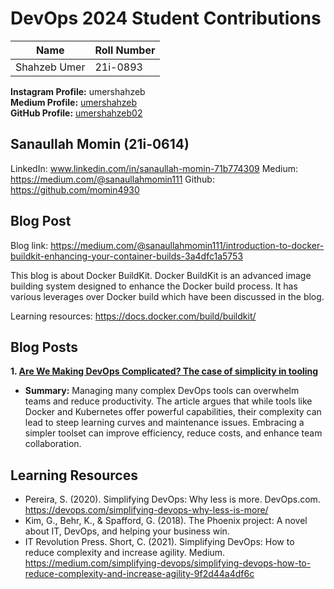 # DevOps 2024 Student Contributions

| **Name**           | **Roll Number** |
|--------------------|-----------------|
| Shahzeb Umer       | 21i-0893        |

**Instagram Profile:** umershahzeb  
**Medium Profile:** [umershahzeb](https://medium.com/@umershahzeb)  
**GitHub Profile:** [umershahzeb02](https://github.com/umershahzeb02)

## Sanaullah Momin (21i-0614)

LinkedIn: www.linkedin.com/in/sanaullah-momin-71b774309
Medium: https://medium.com/@sanaullahmomin111
Github: https://github.com/momin4930

## Blog Post
Blog link: https://medium.com/@sanaullahmomin111/introduction-to-docker-buildkit-enhancing-your-container-builds-3a4dfc1a5753

This blog is about Docker BuildKit. Docker BuildKit is an advanced image building system designed to enhance the Docker build process. It has various leverages over Docker build which have been discussed in the blog.

Learning resources: https://docs.docker.com/build/buildkit/

## Blog Posts

**1. [Are We Making DevOps Complicated? The case of simplicity in tooling](https://medium.com/@umershahzeb/are-we-making-devops-complicated-the-case-of-simplicity-in-tooling-54b5878b5d8a)**
- **Summary:** Managing many complex DevOps tools can overwhelm teams and reduce productivity. The article argues that while tools like Docker and Kubernetes offer powerful capabilities, their complexity can lead to steep learning curves and maintenance issues. Embracing a simpler toolset can improve efficiency, reduce costs, and enhance team collaboration.

## Learning Resources
- Pereira, S. (2020). Simplifying DevOps: Why less is more. DevOps.com. https://devops.com/simplifying-devops-why-less-is-more/
- Kim, G., Behr, K., & Spafford, G. (2018). The Phoenix project: A novel about IT, DevOps, and helping your business win.
- IT Revolution Press. Short, C. (2021). Simplifying DevOps: How to reduce complexity and increase agility. Medium. https://medium.com/simplifying-devops/simplifying-devops-how-to-reduce-complexity-and-increase-agility-9f2d44a4df6c

